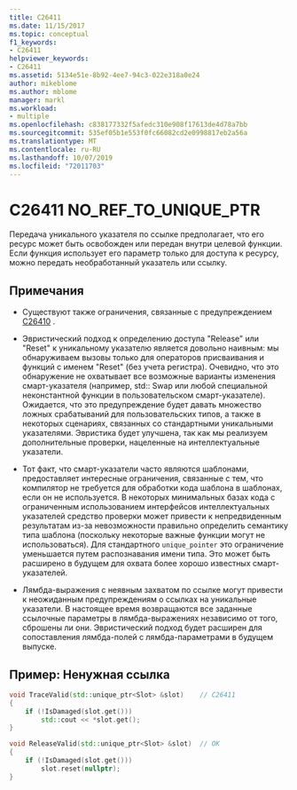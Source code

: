 ```yaml
---
title: C26411
ms.date: 11/15/2017
ms.topic: conceptual
f1_keywords:
- C26411
helpviewer_keywords:
- C26411
ms.assetid: 5134e51e-8b92-4ee7-94c3-022e318a0e24
author: mikeblome
ms.author: mblome
manager: markl
ms.workload:
- multiple
ms.openlocfilehash: c838177332f5afedc310e908f17613de4d78a7bb
ms.sourcegitcommit: 535ef05b1e553f0fc66082cd2e0998817eb2a56a
ms.translationtype: MT
ms.contentlocale: ru-RU
ms.lasthandoff: 10/07/2019
ms.locfileid: "72011703"
---
```

# <a name="c26411--no_ref_to_unique_ptr"></a>C26411 NO_REF_TO_UNIQUE_PTR

Передача уникального указателя по ссылке предполагает, что его ресурс может быть освобожден или передан внутри целевой функции. Если функция использует его параметр только для доступа к ресурсу, можно передать необработанный указатель или ссылку.

## <a name="remarks"></a>Примечания

- Существуют также ограничения, связанные с предупреждением [C26410](C26410.md) .

- Эвристический подход к определению доступа "Release" или "Reset" к уникальному указателю является довольно наивным: мы обнаруживаем вызовы только для операторов присваивания и функций с именем "Reset" (без учета регистра). Очевидно, что это обнаружение не охватывает все возможные варианты изменения смарт-указателя (например, std:: Swap или любой специальной неконстантной функции в пользовательском смарт-указателе). Ожидается, что это предупреждение будет давать множество ложных срабатываний для пользовательских типов, а также в некоторых сценариях, связанных со стандартными уникальными указателями. Эвристика будет улучшена, так как мы реализуем дополнительные проверки, нацеленные на интеллектуальные указатели.

- Тот факт, что смарт-указатели часто являются шаблонами, предоставляет интересные ограничения, связанные с тем, что компилятор не требуется для обработки кода шаблона в шаблонах, если он не используется. В некоторых минимальных базах кода с ограниченным использованием интерфейсов интеллектуальных указателей средство проверки может привести к непредвиденным результатам из-за невозможности правильно определить семантику типа шаблона (поскольку некоторые важные функции могут не использоваться). Для стандартного `unique_pointer` это ограничение уменьшается путем распознавания имени типа. Это может быть расширено в будущем для охвата более хорошо известных смарт-указателей.

- Лямбда-выражения с неявным захватом по ссылке могут привести к неожиданным предупреждениям о ссылках на уникальные указатели. В настоящее время возвращаются все заданные ссылочные параметры в лямбда-выражениях независимо от того, сброшены ли они. Эвристический подход будет расширен для сопоставления лямбда-полей с лямбда-параметрами в будущем выпуске.

## <a name="example-unnecessary-reference"></a>Пример: Ненужная ссылка

```cpp
void TraceValid(std::unique_ptr<Slot> &slot)    // C26411
{
    if (!IsDamaged(slot.get()))
        std::cout << *slot.get();
}

void ReleaseValid(std::unique_ptr<Slot> &slot)  // OK
{
    if (!IsDamaged(slot.get()))
        slot.reset(nullptr);
}
```